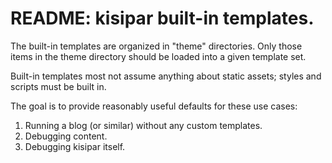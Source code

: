 # README: kisipar built-in templates.

The built-in templates are organized in "theme" directories.  Only those
items in the theme directory should be loaded into a given template set.

Built-in templates most not assume anything about static assets; styles
and scripts must be built in.

The goal is to provide reasonably useful defaults for these use cases:

1. Running a blog (or similar) without any custom templates.
2. Debugging content.
3. Debugging kisipar itself.
